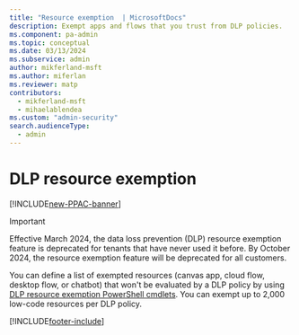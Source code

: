 ```yaml
---
title: "Resource exemption  | MicrosoftDocs"
description: Exempt apps and flows that you trust from DLP policies.
ms.component: pa-admin
ms.topic: conceptual
ms.date: 03/13/2024
ms.subservice: admin
author: mikferland-msft
ms.author: miferlan
ms.reviewer: matp
contributors:
  - mikferland-msft
  - mihaelablendea
ms.custom: "admin-security"
search.audienceType: 
  - admin
---
```


# DLP resource exemption

[!INCLUDE[new-PPAC-banner](~/includes/new-PPAC-banner.md)]

> [!IMPORTANT]
> Effective March 2024, the data loss prevention (DLP) resource exemption feature is deprecated for tenants that have never used it before.  By October 2024, the resource exemption feature will be deprecated for all customers.  

You can define a list of exempted resources (canvas app, cloud flow, desktop flow, or chatbot) that won't be evaluated by a DLP policy by using [DLP resource exemption PowerShell cmdlets](powerapps-powershell.md#dlp-resource-exemption-cmdlets). You can exempt up to 2,000 low-code resources per DLP policy.



[!INCLUDE[footer-include](../includes/footer-banner.md)]
